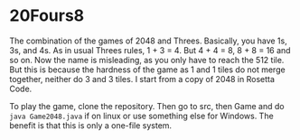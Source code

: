 # 20Fours8
The combination of the games of 2048 and Threes. Basically, you have 1s, 3s, and 4s. As in usual Threes rules, 1 + 3 = 4. But 4 + 4 = 8, 8 + 8 = 16 and so on. Now the name is misleading, as you only have to reach the 512 tile. But this is because the hardness of the game as 1 and 1 tiles do not merge together, neither do 3 and 3 tiles. I start from a copy of 2048 in Rosetta Code. 

To play the game, clone the repository. Then go to src, then Game and do `java Game2048.java` if on linux or use something else for Windows. The benefit is that this is only a one-file system. 

